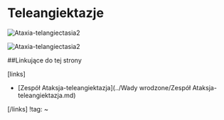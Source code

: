 # Teleangiektazje

![Ataxia-telangiectasia2](img/1_Ataxia-telangiectasia1.png)

![Ataxia-telangiectasia2](img/1_Ataxia-telangiectasia2.png)







##Linkujące do tej strony

[links]

- [Zespół Ataksja-teleangiektazja](../Wady wrodzone/Zespół Ataksja-teleangiektazja.md)


[/links]
!tag:
~

